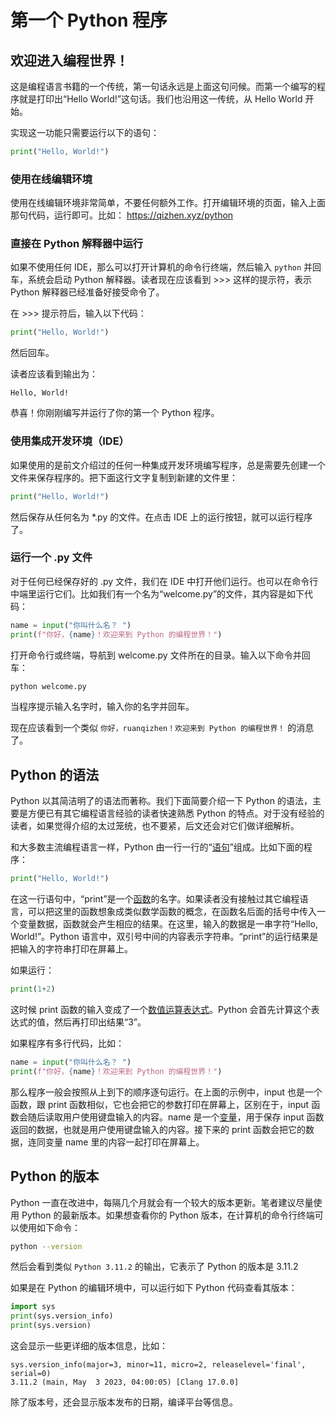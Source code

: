# 第一个 Python 程序

## 欢迎进入编程世界！

这是编程语言书籍的一个传统，第一句话永远是上面这句问候。而第一个编写的程序就是打印出“Hello World!”这句话。我们也沿用这一传统，从 Hello World 开始。

实现这一功能只需要运行以下的语句：

```python
print("Hello, World!")
```

### 使用在线编辑环境

使用在线编辑环境非常简单，不要任何额外工作。打开编辑环境的页面，输入上面那句代码，运行即可。比如： <https://qizhen.xyz/python>

### 直接在 Python 解释器中运行

如果不使用任何 IDE，那么可以打开计算机的命令行终端，然后输入 `python` 并回车，系统会启动 Python 解释器。读者现在应该看到 >>> 这样的提示符，表示 Python 解释器已经准备好接受命令了。

在 >>> 提示符后，输入以下代码：

```python
print("Hello, World!")
```

然后回车。

读者应该看到输出为：

```
Hello, World!
```

恭喜！你刚刚编写并运行了你的第一个 Python 程序。

### 使用集成开发环境（IDE）

如果使用的是前文介绍过的任何一种集成开发环境编写程序，总是需要先创建一个文件来保存程序的。把下面这行文字复制到新建的文件里：

```python
print("Hello, World!")
```

然后保存从任何名为 *.py 的文件。在点击 IDE 上的运行按钮，就可以运行程序了。

### 运行一个 .py 文件

对于任何已经保存好的 .py 文件，我们在 IDE 中打开他们运行。也可以在命令行中端里运行它们。比如我们有一个名为“welcome.py”的文件，其内容是如下代码：

```python
name = input("你叫什么名？ ")
print(f"你好，{name}！欢迎来到 Python 的编程世界！")
```

打开命令行或终端，导航到 welcome.py 文件所在的目录。输入以下命令并回车：

```sh
python welcome.py
```

当程序提示输入名字时，输入你的名字并回车。

现在应该看到一个类似 `你好，ruanqizhen！欢迎来到 Python 的编程世界！` 的消息了。

## Python 的语法

Python 以其简洁明了的语法而著称。我们下面简要介绍一下 Python 的语法，主要是方便已有其它编程语言经验的读者快速熟悉 Python 的特点。对于没有经验的读者，如果觉得介绍的太过笼统，也不要紧，后文还会对它们做详细解析。

和大多数主流编程语言一样，Python 由一行一行的“[语句](condition#语句)”组成。比如下面的程序：

```python
print("Hello, World!")
```

在这一行语句中，“print”是一个[函数](function)的名字。如果读者没有接触过其它编程语言，可以把这里的函数想象成类似数学函数的概念，在函数名后面的括号中传入一个变量数据，函数就会产生相应的结果。在这里，输入的数据是一串字符“Hello, World!”。Python 语言中，双引号中间的内容表示字符串。“print”的运行结果是把输入的字符串打印在屏幕上。

如果运行：

```python
print(1+2)
```

这时候 print 函数的输入变成了一个[数值运算表达式](calculation)。Python 会首先计算这个表达式的值，然后再打印出结果“3”。

如果程序有多行代码，比如：

```python
name = input("你叫什么名？ ")
print(f"你好，{name}！欢迎来到 Python 的编程世界！")
```

那么程序一般会按照从上到下的顺序逐句运行。在上面的示例中，input 也是一个函数，跟 print 函数相似，它也会把它的参数打印在屏幕上，区别在于，input 函数会随后读取用户使用键盘输入的内容。name 是一个[变量](variable#变量)，用于保存 input 函数返回的数据，也就是用户使用键盘输入的内容。接下来的 print 函数会把它的数据，连同变量 name 里的内容一起打印在屏幕上。

## Python 的版本

Python 一直在改进中，每隔几个月就会有一个较大的版本更新。笔者建议尽量使用 Python 的最新版本。如果想查看你的 Python 版本，在计算机的命令行终端可以使用如下命令：

```bash
python --version
```

然后会看到类似 `Python 3.11.2` 的输出，它表示了 Python 的版本是 3.11.2

如果是在 Python 的编辑环境中，可以运行如下 Python 代码查看其版本：

```python
import sys
print(sys.version_info)
print(sys.version)
```

这会显示一些更详细的版本信息，比如：

```
sys.version_info(major=3, minor=11, micro=2, releaselevel='final', serial=0)
3.11.2 (main, May  3 2023, 04:00:05) [Clang 17.0.0]
```

除了版本号，还会显示版本发布的日期，编译平台等信息。


